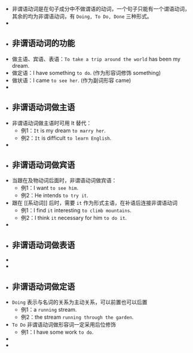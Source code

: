 - 非谓语动词是在句子成分中不做谓语的动词，一个句子只能有一个谓语动词，其余的均为非谓语动词，有 `Doing, To Do, Done` 三种形式。
-
- ## 非谓语动词的功能
- 做主语、宾语、表语：`To take a trip around the world` has been my dream.
- 做定语：I have something `to do`. (作为形容词修饰 something)
- 做状语：I came `to see her`. (作为副词形容 came)
-
- ## 非谓语动词做主语
- 非谓语动词做主语时可用 It 替代：
	- 例1：`It` is my dream `to marry her`.
	- 例2：`It` is difficult `to learn English`.
-
- ## 非谓语动词做宾语
- 当跟在及物动词后面时，非谓语动词做宾语：
	- 例1：I want `to see him`.
	- 例2：He intends `to try it`.
- 跟在 [[系动词]] 后时，需要 `it` 作为形式主语，在补语后连接非谓语动词
	- 例1：I find `it` interesting `to climb mountains`.
	- 例2：I think `it` necessary for him `to do it`.
-
- ## 非谓语动词做表语
-
-
- ## 非谓语动词做定语
- `Doing` 表示与名词的关系为主动关系，可以前置也可以后置
	- 例1：a `running` stream.
	- 例2：the stream `running through the garden`.
- `To Do` 非谓语动词做形容词一定采用后位修饰
	- 例1：I have some work `to do`.
-
-
